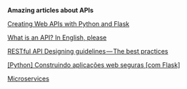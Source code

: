 <b>Amazing articles about APIs</b>

<a href="https://programminghistorian.org/en/lessons/creating-apis-with-python-and-flask">Creating Web APIs with Python and Flask</a>

<a href="https://medium.freecodecamp.org/what-is-an-api-in-english-please-b880a3214a82">What is an API? In English, please</a>

<a href="https://hackernoon.com/restful-api-designing-guidelines-the-best-practices-60e1d954e7c9">RESTful API Designing guidelines — The best practices</a>

<a href="https://medium.com/@roselmamendes/python-construindo-aplica%C3%A7%C3%B5es-web-seguras-com-flask-fe8989e282ac">[Python] Construindo aplicações web seguras [com Flask]</a>

<a href="https://martinfowler.com/articles/microservices.html">Microservices</a>
